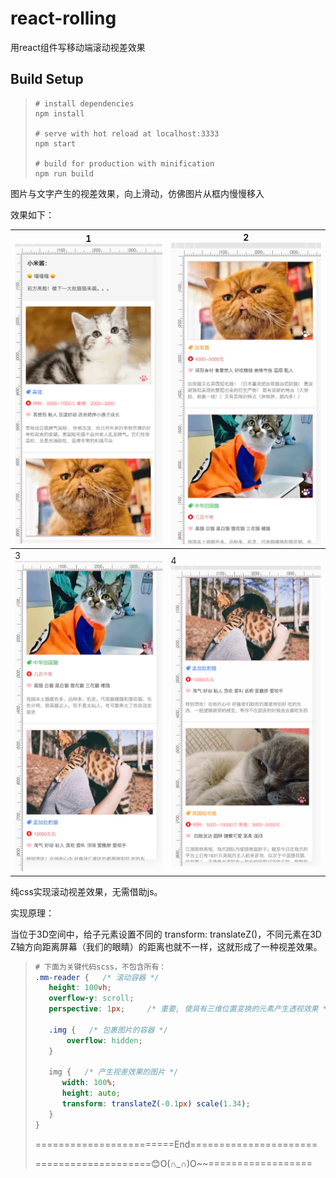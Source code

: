# react-rolling
用react组件写移动端滚动视差效果

## Build Setup

> ```
> # install dependencies
> npm install
>
> # serve with hot reload at localhost:3333
> npm start
>
> # build for production with minification
> npm run build
>
> ```



图片与文字产生的视差效果，向上滑动，仿佛图片从框内慢慢移入

效果如下：

| 1![a](./src/assets/1.jpg) | 2![a](./src/assets/2.jpg) |
| ------------------------ | ---- |
| 3![a](./src/assets/3.jpg) | 4![a](./src/assets/4.jpg)|




纯css实现滚动视差效果，无需借助js。

实现原理：

当位于3D空间中，给子元素设置不同的 transform: translateZ()，不同元素在3D Z轴方向距离屏幕（我们的眼睛）的距离也就不一样，这就形成了一种视差效果。

>```scss
># 下面为关键代码scss，不包含所有：
>.mm-reader {   /* 滚动容器 */
>    height: 100vh;
>    overflow-y: scroll;
>    perspective: 1px;     /* 重要, 使具有三维位置变换的元素产生透视效果 */
>
>    .img {   /* 包裹图片的容器 */
>        overflow: hidden;
>    }
>
>    img {   /* 产生视差效果的图片 */
>       width: 100%;
>      	height: auto;
>      	transform: translateZ(-0.1px) scale(1.34);
>    }
>}
>
>```
>
>
>
>========================End======================
>
>====================😊O(∩_∩)O~~==================

